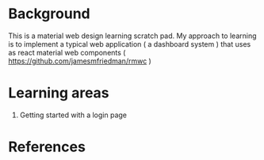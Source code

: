 # Background

This is a material web design learning scratch pad. My approach to learning is to implement a typical web application ( a dashboard system ) that uses as react material web components ( https://github.com/jamesmfriedman/rmwc ) 


# Learning areas 

1. Getting started with a login page

# References
